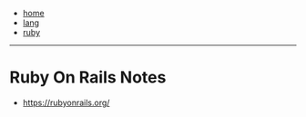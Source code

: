 - [home](/)
- [lang](/lang.md)
- [ruby](/lang-ruby.md)
---
# Ruby On Rails Notes
- https://rubyonrails.org/
